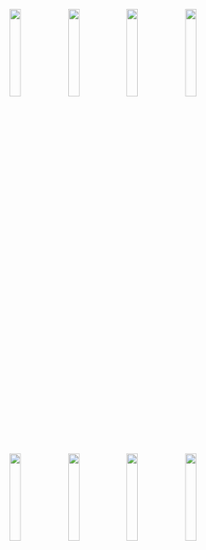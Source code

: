 <p align="center">
  <img src="https://github.com/user-attachments/assets/05c318cd-13d8-4a2f-80c3-57904a1a1db1" width="20%" />
  <img src="https://github.com/user-attachments/assets/69fdd173-493e-44b2-a1a3-b2239c343fe2" width="20%" />
  <img src="https://github.com/user-attachments/assets/b0139c4f-e580-472d-bd2b-1defb9fc72ec" width="20%" />
  <img src="https://github.com/user-attachments/assets/1956d59f-5450-4fab-ba88-91ffb663b689" width="20%" />
</p>
<p align="center">
  <img src="https://github.com/user-attachments/assets/e68a3e10-9ee4-4f48-b5d0-15a29961f2d3" width="20%" />
  <img src="https://github.com/user-attachments/assets/036bda7d-1305-4c46-b8e7-3be887c1a741" width="20%" />
  <img src="https://github.com/user-attachments/assets/c88cce82-3b5d-408b-92c5-6256ff0c4902" width="20%" />
  <img src="https://github.com/user-attachments/assets/08231428-cc9c-4f8a-8ca1-9c158a8d8b7e" width="20%" />
</p>
